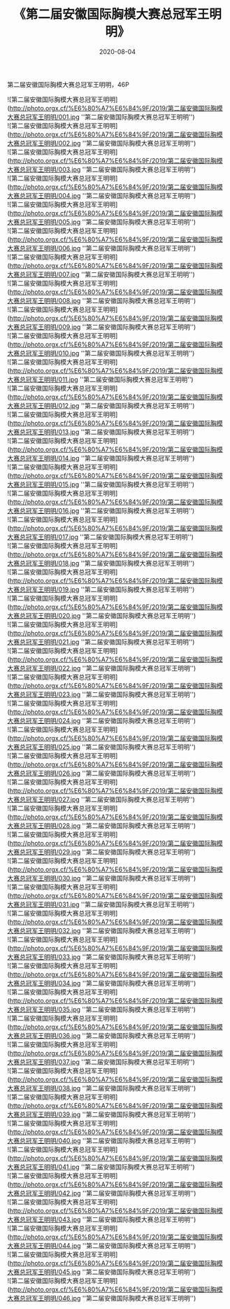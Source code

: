 ﻿---
layout: post
title: 《第二届安徽国际胸模大赛总冠军王明明》
date: 2020-08-04
img: http://photo.orgx.cf/%E6%80%A7%E6%84%9F/2019/第二届安徽国际胸模大赛总冠军王明明/000.jpg
tags: [美女,性感,泳衣]
---

第二届安徽国际胸模大赛总冠军王明明，46P

![第二届安徽国际胸模大赛总冠军王明明](http://photo.orgx.cf/%E6%80%A7%E6%84%9F/2019/第二届安徽国际胸模大赛总冠军王明明/001.jpg ''第二届安徽国际胸模大赛总冠军王明明'')<br>
![第二届安徽国际胸模大赛总冠军王明明](http://photo.orgx.cf/%E6%80%A7%E6%84%9F/2019/第二届安徽国际胸模大赛总冠军王明明/002.jpg ''第二届安徽国际胸模大赛总冠军王明明'')<br>
![第二届安徽国际胸模大赛总冠军王明明](http://photo.orgx.cf/%E6%80%A7%E6%84%9F/2019/第二届安徽国际胸模大赛总冠军王明明/003.jpg ''第二届安徽国际胸模大赛总冠军王明明'')<br>
![第二届安徽国际胸模大赛总冠军王明明](http://photo.orgx.cf/%E6%80%A7%E6%84%9F/2019/第二届安徽国际胸模大赛总冠军王明明/004.jpg ''第二届安徽国际胸模大赛总冠军王明明'')<br>
![第二届安徽国际胸模大赛总冠军王明明](http://photo.orgx.cf/%E6%80%A7%E6%84%9F/2019/第二届安徽国际胸模大赛总冠军王明明/005.jpg ''第二届安徽国际胸模大赛总冠军王明明'')<br>
![第二届安徽国际胸模大赛总冠军王明明](http://photo.orgx.cf/%E6%80%A7%E6%84%9F/2019/第二届安徽国际胸模大赛总冠军王明明/006.jpg ''第二届安徽国际胸模大赛总冠军王明明'')<br>
![第二届安徽国际胸模大赛总冠军王明明](http://photo.orgx.cf/%E6%80%A7%E6%84%9F/2019/第二届安徽国际胸模大赛总冠军王明明/007.jpg ''第二届安徽国际胸模大赛总冠军王明明'')<br>
![第二届安徽国际胸模大赛总冠军王明明](http://photo.orgx.cf/%E6%80%A7%E6%84%9F/2019/第二届安徽国际胸模大赛总冠军王明明/008.jpg ''第二届安徽国际胸模大赛总冠军王明明'')<br>
![第二届安徽国际胸模大赛总冠军王明明](http://photo.orgx.cf/%E6%80%A7%E6%84%9F/2019/第二届安徽国际胸模大赛总冠军王明明/009.jpg ''第二届安徽国际胸模大赛总冠军王明明'')<br>
![第二届安徽国际胸模大赛总冠军王明明](http://photo.orgx.cf/%E6%80%A7%E6%84%9F/2019/第二届安徽国际胸模大赛总冠军王明明/010.jpg ''第二届安徽国际胸模大赛总冠军王明明'')<br>
![第二届安徽国际胸模大赛总冠军王明明](http://photo.orgx.cf/%E6%80%A7%E6%84%9F/2019/第二届安徽国际胸模大赛总冠军王明明/011.jpg ''第二届安徽国际胸模大赛总冠军王明明'')<br>
![第二届安徽国际胸模大赛总冠军王明明](http://photo.orgx.cf/%E6%80%A7%E6%84%9F/2019/第二届安徽国际胸模大赛总冠军王明明/012.jpg ''第二届安徽国际胸模大赛总冠军王明明'')<br>
![第二届安徽国际胸模大赛总冠军王明明](http://photo.orgx.cf/%E6%80%A7%E6%84%9F/2019/第二届安徽国际胸模大赛总冠军王明明/013.jpg ''第二届安徽国际胸模大赛总冠军王明明'')<br>
![第二届安徽国际胸模大赛总冠军王明明](http://photo.orgx.cf/%E6%80%A7%E6%84%9F/2019/第二届安徽国际胸模大赛总冠军王明明/014.jpg ''第二届安徽国际胸模大赛总冠军王明明'')<br>
![第二届安徽国际胸模大赛总冠军王明明](http://photo.orgx.cf/%E6%80%A7%E6%84%9F/2019/第二届安徽国际胸模大赛总冠军王明明/015.jpg ''第二届安徽国际胸模大赛总冠军王明明'')<br>
![第二届安徽国际胸模大赛总冠军王明明](http://photo.orgx.cf/%E6%80%A7%E6%84%9F/2019/第二届安徽国际胸模大赛总冠军王明明/016.jpg ''第二届安徽国际胸模大赛总冠军王明明'')<br>
![第二届安徽国际胸模大赛总冠军王明明](http://photo.orgx.cf/%E6%80%A7%E6%84%9F/2019/第二届安徽国际胸模大赛总冠军王明明/017.jpg ''第二届安徽国际胸模大赛总冠军王明明'')<br>
![第二届安徽国际胸模大赛总冠军王明明](http://photo.orgx.cf/%E6%80%A7%E6%84%9F/2019/第二届安徽国际胸模大赛总冠军王明明/018.jpg ''第二届安徽国际胸模大赛总冠军王明明'')<br>
![第二届安徽国际胸模大赛总冠军王明明](http://photo.orgx.cf/%E6%80%A7%E6%84%9F/2019/第二届安徽国际胸模大赛总冠军王明明/019.jpg ''第二届安徽国际胸模大赛总冠军王明明'')<br>
![第二届安徽国际胸模大赛总冠军王明明](http://photo.orgx.cf/%E6%80%A7%E6%84%9F/2019/第二届安徽国际胸模大赛总冠军王明明/020.jpg ''第二届安徽国际胸模大赛总冠军王明明'')<br>
![第二届安徽国际胸模大赛总冠军王明明](http://photo.orgx.cf/%E6%80%A7%E6%84%9F/2019/第二届安徽国际胸模大赛总冠军王明明/021.jpg ''第二届安徽国际胸模大赛总冠军王明明'')<br>
![第二届安徽国际胸模大赛总冠军王明明](http://photo.orgx.cf/%E6%80%A7%E6%84%9F/2019/第二届安徽国际胸模大赛总冠军王明明/022.jpg ''第二届安徽国际胸模大赛总冠军王明明'')<br>
![第二届安徽国际胸模大赛总冠军王明明](http://photo.orgx.cf/%E6%80%A7%E6%84%9F/2019/第二届安徽国际胸模大赛总冠军王明明/023.jpg ''第二届安徽国际胸模大赛总冠军王明明'')<br>
![第二届安徽国际胸模大赛总冠军王明明](http://photo.orgx.cf/%E6%80%A7%E6%84%9F/2019/第二届安徽国际胸模大赛总冠军王明明/024.jpg ''第二届安徽国际胸模大赛总冠军王明明'')<br>
![第二届安徽国际胸模大赛总冠军王明明](http://photo.orgx.cf/%E6%80%A7%E6%84%9F/2019/第二届安徽国际胸模大赛总冠军王明明/025.jpg ''第二届安徽国际胸模大赛总冠军王明明'')<br>
![第二届安徽国际胸模大赛总冠军王明明](http://photo.orgx.cf/%E6%80%A7%E6%84%9F/2019/第二届安徽国际胸模大赛总冠军王明明/026.jpg ''第二届安徽国际胸模大赛总冠军王明明'')<br>
![第二届安徽国际胸模大赛总冠军王明明](http://photo.orgx.cf/%E6%80%A7%E6%84%9F/2019/第二届安徽国际胸模大赛总冠军王明明/027.jpg ''第二届安徽国际胸模大赛总冠军王明明'')<br>
![第二届安徽国际胸模大赛总冠军王明明](http://photo.orgx.cf/%E6%80%A7%E6%84%9F/2019/第二届安徽国际胸模大赛总冠军王明明/028.jpg ''第二届安徽国际胸模大赛总冠军王明明'')<br>
![第二届安徽国际胸模大赛总冠军王明明](http://photo.orgx.cf/%E6%80%A7%E6%84%9F/2019/第二届安徽国际胸模大赛总冠军王明明/029.jpg ''第二届安徽国际胸模大赛总冠军王明明'')<br>
![第二届安徽国际胸模大赛总冠军王明明](http://photo.orgx.cf/%E6%80%A7%E6%84%9F/2019/第二届安徽国际胸模大赛总冠军王明明/030.jpg ''第二届安徽国际胸模大赛总冠军王明明'')<br>
![第二届安徽国际胸模大赛总冠军王明明](http://photo.orgx.cf/%E6%80%A7%E6%84%9F/2019/第二届安徽国际胸模大赛总冠军王明明/031.jpg ''第二届安徽国际胸模大赛总冠军王明明'')<br>
![第二届安徽国际胸模大赛总冠军王明明](http://photo.orgx.cf/%E6%80%A7%E6%84%9F/2019/第二届安徽国际胸模大赛总冠军王明明/032.jpg ''第二届安徽国际胸模大赛总冠军王明明'')<br>
![第二届安徽国际胸模大赛总冠军王明明](http://photo.orgx.cf/%E6%80%A7%E6%84%9F/2019/第二届安徽国际胸模大赛总冠军王明明/033.jpg ''第二届安徽国际胸模大赛总冠军王明明'')<br>
![第二届安徽国际胸模大赛总冠军王明明](http://photo.orgx.cf/%E6%80%A7%E6%84%9F/2019/第二届安徽国际胸模大赛总冠军王明明/034.jpg ''第二届安徽国际胸模大赛总冠军王明明'')<br>
![第二届安徽国际胸模大赛总冠军王明明](http://photo.orgx.cf/%E6%80%A7%E6%84%9F/2019/第二届安徽国际胸模大赛总冠军王明明/035.jpg ''第二届安徽国际胸模大赛总冠军王明明'')<br>
![第二届安徽国际胸模大赛总冠军王明明](http://photo.orgx.cf/%E6%80%A7%E6%84%9F/2019/第二届安徽国际胸模大赛总冠军王明明/036.jpg ''第二届安徽国际胸模大赛总冠军王明明'')<br>
![第二届安徽国际胸模大赛总冠军王明明](http://photo.orgx.cf/%E6%80%A7%E6%84%9F/2019/第二届安徽国际胸模大赛总冠军王明明/037.jpg ''第二届安徽国际胸模大赛总冠军王明明'')<br>
![第二届安徽国际胸模大赛总冠军王明明](http://photo.orgx.cf/%E6%80%A7%E6%84%9F/2019/第二届安徽国际胸模大赛总冠军王明明/038.jpg ''第二届安徽国际胸模大赛总冠军王明明'')<br>
![第二届安徽国际胸模大赛总冠军王明明](http://photo.orgx.cf/%E6%80%A7%E6%84%9F/2019/第二届安徽国际胸模大赛总冠军王明明/039.jpg ''第二届安徽国际胸模大赛总冠军王明明'')<br>
![第二届安徽国际胸模大赛总冠军王明明](http://photo.orgx.cf/%E6%80%A7%E6%84%9F/2019/第二届安徽国际胸模大赛总冠军王明明/040.jpg ''第二届安徽国际胸模大赛总冠军王明明'')<br>
![第二届安徽国际胸模大赛总冠军王明明](http://photo.orgx.cf/%E6%80%A7%E6%84%9F/2019/第二届安徽国际胸模大赛总冠军王明明/041.jpg ''第二届安徽国际胸模大赛总冠军王明明'')<br>
![第二届安徽国际胸模大赛总冠军王明明](http://photo.orgx.cf/%E6%80%A7%E6%84%9F/2019/第二届安徽国际胸模大赛总冠军王明明/042.jpg ''第二届安徽国际胸模大赛总冠军王明明'')<br>
![第二届安徽国际胸模大赛总冠军王明明](http://photo.orgx.cf/%E6%80%A7%E6%84%9F/2019/第二届安徽国际胸模大赛总冠军王明明/043.jpg ''第二届安徽国际胸模大赛总冠军王明明'')<br>
![第二届安徽国际胸模大赛总冠军王明明](http://photo.orgx.cf/%E6%80%A7%E6%84%9F/2019/第二届安徽国际胸模大赛总冠军王明明/044.jpg ''第二届安徽国际胸模大赛总冠军王明明'')<br>
![第二届安徽国际胸模大赛总冠军王明明](http://photo.orgx.cf/%E6%80%A7%E6%84%9F/2019/第二届安徽国际胸模大赛总冠军王明明/045.jpg ''第二届安徽国际胸模大赛总冠军王明明'')<br>
![第二届安徽国际胸模大赛总冠军王明明](http://photo.orgx.cf/%E6%80%A7%E6%84%9F/2019/第二届安徽国际胸模大赛总冠军王明明/046.jpg ''第二届安徽国际胸模大赛总冠军王明明'')<br>
